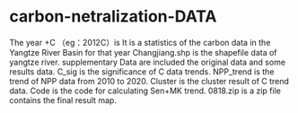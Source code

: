 # carbon-netralization-DATA
The year +C （eg：2012C）is It is a statistics of the carbon data in the Yangtze River Basin for that year
Changjiang.shp is the shapefile data of yangtze river.
supplementary Data are included the original data and some results data.
C_sig is the significance of C data trends.
NPP_trend is the trend of NPP data from 2010 to 2020.
Cluster is the cluster result of C trend data.
Code is the code for calculating Sen+MK trend.
0818.zip is a zip file contains the final result map.
